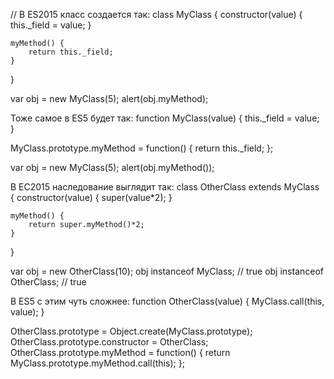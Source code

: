 // В ES2015 класс создается так:
class MyClass {
    constructor(value) {
        this._field = value;
    }
    
    myMethod() {
        return this._field;
    }
}

var obj = new MyClass(5);
alert(obj.myMethod);

Тоже самое в ES5 будет так:
function MyClass(value) {
    this._field = value;
}

MyClass.prototype.myMethod = function() {
    return this._field;
};

var obj = new MyClass(5);
alert(obj.myMethod());

В ЕС2015 наследование выглядит так:
class OtherClass extends MyClass {
    constructor(value) {
        super(value*2);
    }
    
    myMethod() {
        return super.myMethod()*2;
    }
}

var obj = new OtherClass(10);
obj instanceof MyClass; // true obj instanceof OtherClass; // true

В ES5 с этим чуть сложнее:
function OtherClass(value) {
    MyClass.call(this, value);
}

OtherClass.prototype = Object.create(MyClass.prototype);
OtherClass.prototype.constructor = OtherClass;
OtherClass.prototype.myMethod = function() {
    return MyClass.prototype.myMethod.call(this);
};